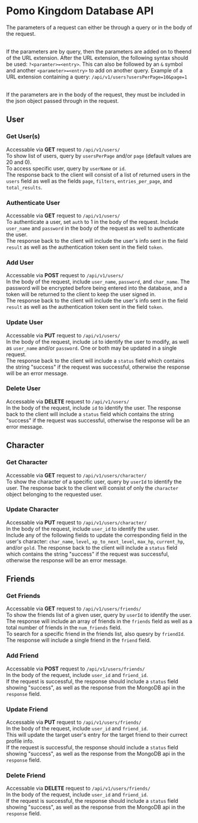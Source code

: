# Pomo Kingdom Database API

The parameters of a request can either be through a query or in the body of the request.<br><br>

If the parameters are by query, then the parameters are added on to theend of the URL extension. After the URL extension, the following syntax should be used: `?<paramter>=<entry>`. This can also be followed by an `&` symbol and another `<parameter>=<entry>` to add on another query. Example of a URL extension containing a query: `/api/v1/users?usersPerPage=10&page=1`<br><br>

If the parameters are in the body of the request, they must be included in the json object passed through in the request.<br>

## User
### Get User(s)
Accessable via **GET** request to `/api/v1/users/`<br>
To show list of users, query by `usersPerPage` and/or `page` (default values are 20 and 0).<br>
To access specific user, query by `userName` or `id`.<br>
The response back to the client will consist of a list of returned users in the `users` field as well as the fields `page`, `filters`, `entries_per_page`, and `total_results`.

### Authenticate User
Accessable via **GET** request to `/api/v1/users/`<br>
To authenticate a user, set `auth` to 1 in the body of the request. Include `user_name` and `password` in the body of the request as well to authenticate the user.<br>
The response back to the client will include the user's info sent in the field `result` as well as the authentication token sent in the field `token`.

### Add User
Accessable via **POST** request to `/api/v1/users/`<br>
In the body of the request, include `user_name`, `password`, and `char_name`.
The password will be encrypted before being entered into the database, and a token will be returned to the client to keep the user signed in.<br>
The response back to the client will include the user's info sent in the field `result` as well as the authentication token sent in the field `token`.

### Update User
Accessable via **PUT** request to `/api/v1/users/`<br>
In the body of the request, include `id` to identify the user to modify, as well as `user_name` and/or `password`. One or both may be updated in a single request.<br>
The response back to the client will include a `status` field which contains the string "success" if the request was successful, otherwise the response will be an error message.

### Delete User
Accessable via **DELETE** request to `/api/v1/users/`<br>
In the body of the request, include `id` to identify the user.
The response back to the client will include a `status` field which contains the string "success" if the request was successful, otherwise the response will be an error message.

## Character
### Get Character
Accessable via **GET** request to `/api/v1/users/character/`<br>
To show the character of a specific user, query by `userId` to identify the user.
The response back to the client will consist of only the `character` object belonging to the requested user.

### Update Character
Accessable via **PUT** request to `/api/v1/users/character/`<br>
In the body of the request, include `user_id` to identify the user.<br>
Include any of the following fields to update the corresponding field in the user's character: `char_name`, `level`, `xp_to_next_level`, `max_hp`, `current_hp`, and/or `gold`.
The response back to the client will include a `status` field which contains the string "success" if the request was successful, otherwise the response will be an error message.

## Friends
### Get Friends
Accessable via **GET** request to `/api/v1/users/friends/`<br>
To show the friends list of a given user, query by `userId` to identify the user.<br>
The response will include an array of friends in the `friends` field as well as a total number of friends in the `num_friends` field.<br>
To search for a specific friend in the friends list, also quesry by `friendId`.<br>
The response will include a single friend in the `friend` field.

### Add Friend
Accessable via **POST** request to `/api/v1/users/friends/`<br>
In the body of the request, include `user_id` and `friend_id`.<br>
If the request is successful, the response should include a `status` field showing "success", as well as the response from the MongoDB api in the `response` field.

### Update Friend
Accessable via **PUT** request to `/api/v1/users/friends/`<br>
In the body of the request, include `user_id` and `friend_id`.<br>
This will update the target user's entry for the target friend to their currect profile info.<br>
If the request is successful, the response should include a `status` field showing "success", as well as the response from the MongoDB api in the `response` field.

### Delete Friend
Accessable via **DELETE** request to `/api/v1/users/friends/`<br>
In the body of the request, include `user_id` and `friend_id`.<br>
If the request is successful, the response should include a `status` field showing "success", as well as the response from the MongoDB api in the `response` field.
